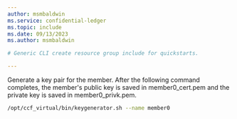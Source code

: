 ```yaml
---
author: msmbaldwin
ms.service: confidential-ledger
ms.topic: include
ms.date: 09/13/2023
ms.author: msmbaldwin

# Generic CLI create resource group include for quickstarts.

---
```


Generate a key pair for the member. After the following command completes, the member's public key is saved in member0_cert.pem and the private key is saved in member0_privk.pem.

```bash
/opt/ccf_virtual/bin/keygenerator.sh --name member0
```